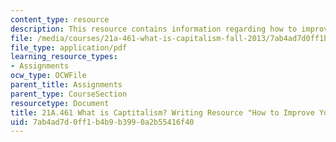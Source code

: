 ```yaml
---
content_type: resource
description: This resource contains information regarding how to improve your writing.
file: /media/courses/21a-461-what-is-capitalism-fall-2013/7ab4ad7d0ff1b4b9b3990a2b55416f40_MIT21A_461F13_Hw_to_Imp_Wr.pdf
file_type: application/pdf
learning_resource_types:
- Assignments
ocw_type: OCWFile
parent_title: Assignments
parent_type: CourseSection
resourcetype: Document
title: 21A.461 What is Captitalism? Writing Resource "How to Improve Your Writing"
uid: 7ab4ad7d-0ff1-b4b9-b399-0a2b55416f40
---
```

